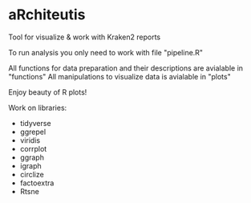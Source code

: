 # aRchiteutis
Tool for visualize &amp; work with Kraken2 reports

To run analysis you only need to work with file "pipeline.R"

All functions for data preparation and their descriptions are avialable in "functions"
All manipulations to visualize data is avialable in "plots"

Enjoy beauty of R plots!


Work on libraries: 
  - tidyverse
  - ggrepel
  - viridis
  - corrplot
  - ggraph
  - igraph
  - circlize
  - factoextra
  - Rtsne
